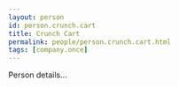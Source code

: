 ```yaml
---
layout: person
id: person.crunch.cart
title: Crunch Cart
permalink: people/person.crunch.cart.html
tags: [company.once]
---
```


Person details...